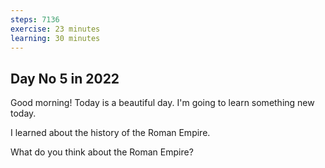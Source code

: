 ```yaml
---
steps: 7136
exercise: 23 minutes
learning: 30 minutes
---
```

## Day No 5 in 2022
Good morning! Today is a beautiful day.
I'm going to learn something new today.

I learned about the history of the Roman Empire.

What do you think about the Roman Empire?
